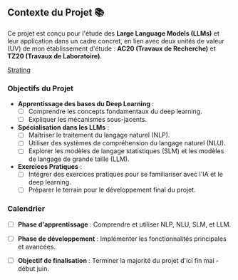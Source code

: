 ## Contexte du Projet 📚

Ce projet est conçu pour l'étude des **Large Language Models (LLMs)** et leur application dans un cadre concret, en lien avec deux unités de valeur (UV) de mon établissement d'étude : **AC20 (Travaux de Recherche)** et **TZ20 (Travaux de Laboratoire)**.

[Strating](Théorie_AC20_TZ20.md)

### Objectifs du Projet

- **Apprentissage des bases du Deep Learning** :
  - [ ] Comprendre les concepts fondamentaux du deep learning.
  - [ ] Expliquer les mécanismes sous-jacents.

- **Spécialisation dans les LLMs** :
  - [ ] Maîtriser le traitement du langage naturel (NLP).
  - [ ] Utiliser des systèmes de compréhension du langage naturel (NLU).
  - [ ] Explorer les modèles de langage statistiques (SLM) et les modèles de langage de grande taille (LLM).

- **Exercices Pratiques** :
  - [ ] Intégrer des exercices pratiques pour se familiariser avec l'IA et le deep learning.
  - [ ] Préparer le terrain pour le développement final du projet.

### Calendrier

- [ ] **Phase d'apprentissage** : Comprendre et utiliser NLP, NLU, SLM, et LLM.
- [ ] **Phase de développement** : Implémenter les fonctionnalités principales et avancées.
- [ ] **Objectif de finalisation** : Terminer la majorité du projet d'ici fin mai - début juin.

